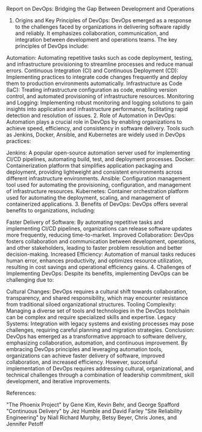 Report on DevOps: Bridging the Gap Between Development and Operations

1. Origins and Key Principles of DevOps:
DevOps emerged as a response to the challenges faced by organizations in delivering software rapidly and reliably. It emphasizes collaboration, communication, and integration between development and operations teams. The key principles of DevOps include:

Automation: Automating repetitive tasks such as code deployment, testing, and infrastructure provisioning to streamline processes and reduce manual errors.
Continuous Integration (CI) and Continuous Deployment (CD): Implementing practices to integrate code changes frequently and deploy them to production environments automatically.
Infrastructure as Code (IaC): Treating infrastructure configuration as code, enabling version control, and automated provisioning of infrastructure resources.
Monitoring and Logging: Implementing robust monitoring and logging solutions to gain insights into application and infrastructure performance, facilitating rapid detection and resolution of issues.
2. Role of Automation in DevOps:
Automation plays a crucial role in DevOps by enabling organizations to achieve speed, efficiency, and consistency in software delivery. Tools such as Jenkins, Docker, Ansible, and Kubernetes are widely used in DevOps practices:

Jenkins: A popular open-source automation server used for implementing CI/CD pipelines, automating build, test, and deployment processes.
Docker: Containerization platform that simplifies application packaging and deployment, providing lightweight and consistent environments across different infrastructure environments.
Ansible: Configuration management tool used for automating the provisioning, configuration, and management of infrastructure resources.
Kubernetes: Container orchestration platform used for automating the deployment, scaling, and management of containerized applications.
3. Benefits of DevOps:
DevOps offers several benefits to organizations, including:

Faster Delivery of Software: By automating repetitive tasks and implementing CI/CD pipelines, organizations can release software updates more frequently, reducing time-to-market.
Improved Collaboration: DevOps fosters collaboration and communication between development, operations, and other stakeholders, leading to faster problem resolution and better decision-making.
Increased Efficiency: Automation of manual tasks reduces human error, enhances productivity, and optimizes resource utilization, resulting in cost savings and operational efficiency gains.
4. Challenges of Implementing DevOps:
Despite its benefits, implementing DevOps can be challenging due to:

Cultural Changes: DevOps requires a cultural shift towards collaboration, transparency, and shared responsibility, which may encounter resistance from traditional siloed organizational structures.
Tooling Complexity: Managing a diverse set of tools and technologies in the DevOps toolchain can be complex and require specialized skills and expertise.
Legacy Systems: Integration with legacy systems and existing processes may pose challenges, requiring careful planning and migration strategies.
Conclusion:
DevOps has emerged as a transformative approach to software delivery, emphasizing collaboration, automation, and continuous improvement. By embracing DevOps principles and leveraging automation tools, organizations can achieve faster delivery of software, improved collaboration, and increased efficiency. However, successful implementation of DevOps requires addressing cultural, organizational, and technical challenges through a combination of leadership commitment, skill development, and iterative improvements.

References:

"The Phoenix Project" by Gene Kim, Kevin Behr, and George Spafford
"Continuous Delivery" by Jez Humble and David Farley
"Site Reliability Engineering" by Niall Richard Murphy, Betsy Beyer, Chris Jones, and Jennifer Petoff
